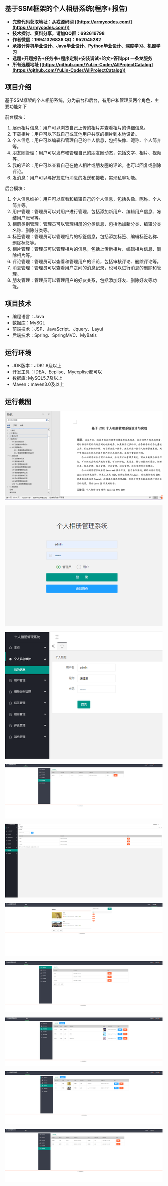 ## 基于SSM框架的个人相册系统(程序+报告)

- <b>完整代码获取地址：从戎源码网 ([https://armycodes.com/](https://armycodes.com/))</b>
- <b>技术探讨、资料分享，请加QQ群：692619798</b> 
- <b>作者微信：19941326836  QQ：952045282</b> 
- <b>承接计算机毕业设计、Java毕业设计、Python毕业设计、深度学习、机器学习</b>
- <b>选题+开题报告+任务书+程序定制+安装调试+论文+答辩ppt 一条龙服务</b>
- <b>所有选题地址 ([https://github.com/YuLin-Coder/AllProjectCatalog](https://github.com/YuLin-Coder/AllProjectCatalog)) </b>

## 项目介绍
基于SSM框架的个人相册系统，分为前台和后台，有用户和管理员两个角色，主要功能如下

前台模块：
1. 展示相片信息：用户可以浏览自己上传的相片并查看相片的详细信息。
2. 下载相片：用户可以下载自己或其他用户共享的相片到本地设备。
3. 个人信息：用户可以编辑和管理自己的个人信息，包括头像、昵称、个人简介等。
4. 朋友圈管理：用户可以发布和管理自己的朋友圈动态，包括文字、相片、视频等。
5. 我的评论：用户可以查看自己在他人相片或朋友圈的评论，也可以回复或删除评论。
6. 发消息：用户可以与好友进行消息的发送和接收，实现私聊功能。

后台模块：
1. 个人信息维护：用户可以查看和编辑自己的个人信息，包括头像、昵称、个人简介等。
2. 用户管理：管理员可以对用户进行管理，包括添加新用户、编辑用户信息、冻结用户账号等。
3. 相册类别管理：管理员可以管理相册的分类信息，包括添加新分类、编辑分类名称、删除分类等。
4. 标签管理：管理员可以管理相片的标签信息，包括添加标签、编辑标签名称、删除标签等。
5. 相片管理：管理员可以管理相片的信息，包括上传新相片、编辑相片信息、删除相片等。
6. 评论管理：管理员可以查看和管理用户的评论，包括审核评论、删除评论等。
7. 消息管理：管理员可以查看用户之间的消息记录，也可以进行消息的删除和管理。
8. 朋友管理：管理员可以管理用户的好友关系，包括添加好友、删除好友等功能。

## 项目技术
- 编程语言：Java
- 数据库：MySQL
- 前端技术：JSP、JavaScript、Jquery、Layui
- 后端技术：Spring、SpringMVC、MyBatis

## 运行环境
- JDK版本：JDK1.8及以上
- 开发工具：IDEA、Ecplise、Myecplise都可以
- 数据库: MySQL5.7及以上
- Maven：maven3.0及以上

## 运行截图
![](screenshot/1.png)

![](screenshot/2.png)

![](screenshot/3.png)

![](screenshot/4.png)

![](screenshot/5.png)

![](screenshot/6.png)

![](screenshot/7.png)

![](screenshot/8.png)

![](screenshot/9.png)

![](screenshot/10.png)
